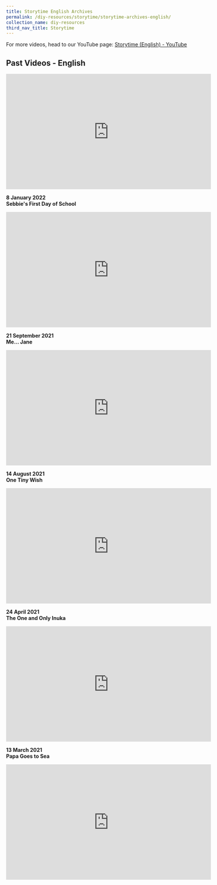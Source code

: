```yaml
---
title: Storytime English Archives
permalink: /diy-resources/storytime/storytime-archives-english/
collection_name: diy-resources
third_nav_title: Storytime
---
```

For more videos, head to our YouTube page: [Storytime (English) - YouTube](https://www.youtube.com/playlist?list=PLJlLW0qKYHTOH5LSSJs6sT6Aydgy8cnt1)

## **Past Videos - English**



<iframe width="560" height="315" src="https://www.youtube.com/embed/q80W5LmLdAY" frameborder="0" allow="accelerometer; autoplay; clipboard-write; encrypted-media; gyroscope; picture-in-picture" allowfullscreen></iframe>

**8 January 2022**<br>
**Sebbie's First Day of School**
<iframe width="560" height="315" src="https://www.youtube.com/embed/KCsbkZqDzgU" title="YouTube video player" frameborder="0" allow="accelerometer; autoplay; clipboard-write; encrypted-media; gyroscope; picture-in-picture" allowfullscreen></iframe>

**21 September 2021**<br>
**Me... Jane**
<iframe width="560" height="315" src="https://www.youtube.com/embed/MurYvHIo9wg" title="YouTube video player" frameborder="0" allow="accelerometer; autoplay; clipboard-write; encrypted-media; gyroscope; picture-in-picture" allowfullscreen></iframe>

**14 August 2021**<br>
**One Tiny Wish**
<iframe width="560" height="315" src="https://www.youtube.com/embed/GfyLTx1R12w" title="YouTube video player" frameborder="0" allow="accelerometer; autoplay; clipboard-write; encrypted-media; gyroscope; picture-in-picture" allowfullscreen></iframe>

**24 April 2021**<br> 
**The One and Only Inuka**
<iframe width="560" height="315" src="https://www.youtube.com/embed/5kxQ43WYIpY" title="YouTube video player" frameborder="0" allow="accelerometer; autoplay; clipboard-write; encrypted-media; gyroscope; picture-in-picture" allowfullscreen></iframe>

**13 March 2021** <br>
**Papa Goes to Sea**
<iframe width="560" height="315" src="https://www.youtube.com/embed/MurYvHIo9wg" title="YouTube video player" frameborder="0" allow="accelerometer; autoplay; clipboard-write; encrypted-media; gyroscope; picture-in-picture" allowfullscreen></iframe>